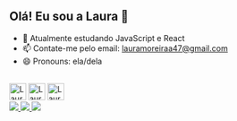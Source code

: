 ## Olá! Eu sou a Laura 👋

- 🌱 Atualmente estudando JavaScript e React
- 📫 Contate-me pelo email: lauramoreiraa47@gmail.com
- 😄 Pronouns: ela/dela

<div style="display: inline_block"><br>
  <img aling="center" alt="Laura-HTML" height="30" widht="40" src="https://cdn.jsdelivr.net/gh/devicons/devicon@latest/icons/html5/html5-original.svg">
  <img aling="center" alt="Laura-CSS" height="30" widht="40" src="https://cdn.jsdelivr.net/gh/devicons/devicon@latest/icons/css3/css3-original.svg">
  <img aling="center" alt="Laura-JS" height="30" widht="40" src="https://cdn.jsdelivr.net/gh/devicons/devicon@latest/icons/javascript/javascript-original.svg">
</div>

<div>
  <a href="mailto:lauramoreiraa47@gmail.com" target="_blank"><img src="https://img.shields.io/badge/Gmail-D14836?style=for-the-badge&logo=gmail&logoColor=white" target="_blank">
  <a href="https://www.instagram.com/moreiralauraaa/" target="_blank"><img src="https://img.shields.io/badge/Instagram-E4405F?style=for-the-badge&logo=instagram&logoColor=white" target="_blank">
  <a href="https://www.linkedin.com/in/laura-moreira1/" target="_blank"><img src="https://img.shields.io/badge/LinkedIn-0077B5?style=for-the-badge&logo=linkedin&logoColor=whit" target="_blank">
</div>
